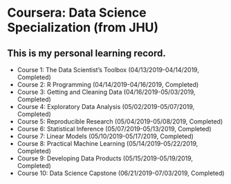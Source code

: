 ﻿# Coursera: Data Science Specialization (from JHU)

## This is my personal learning record.

* Course 1: The Data Scientist’s Toolbox (04/13/2019-04/14/2019, Completed)
* Course 2: R Programming (04/14/2019-04/16/2019, Completed)
* Course 3: Getting and Cleaning Data (04/16/2019-05/03/2019, Completed)
* Course 4: Exploratory Data Analysis (05/02/2019-05/07/2019, Completed)
* Course 5: Reproducible Research (05/04/2019-05/08/2019, Completed)
* Course 6: Statistical Inference (05/07/2019-05/13/2019, Completed)
* Course 7: Linear Models (05/10/2019-05/17/2019, Completed)
* Course 8: Practical Machine Learning (05/14/2019-05/22/2019, Completed)
* Course 9: Developing Data Products (05/15/2019-05/19/2019, Completed)
* Course 10: Data Science Capstone (06/21/2019-07/03/2019, Completed)